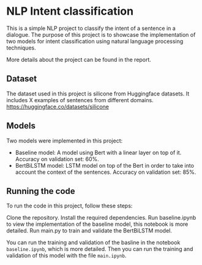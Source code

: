# NLP Intent classification

This is a simple NLP project to classify the intent of a sentence in a dialogue. The purpose of this project is to showcase the implementation of two models for intent classification using natural language processing techniques.

More details about the project can be found in the report.

## Dataset

The dataset used in this project is silicone from Huggingface datasets. It includes X examples of sentences from different domains. https://huggingface.co/datasets/silicone

## Models

Two models were implemented in this project:

- Baseline model: A model using Bert with a linear layer on top of it. Accuracy on validation set: 60%.
- BertBiLSTM model: LSTM model on top of the Bert in order to take into account the context of the sentences. Accuracy on validation set: 85%.

## Running the code

To run the code in this project, follow these steps:

Clone the repository.
Install the required dependencies.
Run baseline.ipynb to view the implementation of the baseline model, this notebook is more detailed.
Run main.py to train and validate the BertBiLSTM model.

You can run the training and validation of the basline in the notebook `baseline.ipynb`, which is more detailed. Then you can run the training and validation of this model with the file `main.ipynb`.
